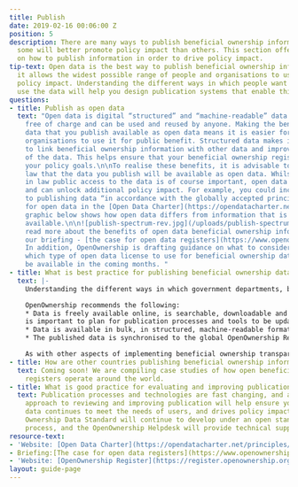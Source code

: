```yaml
---
title: Publish
date: 2019-02-16 00:06:00 Z
position: 5
description: There are many ways to publish beneficial ownership information publicly;
  some will better promote policy impact than others. This section offers guidance
  on how to publish information in order to drive policy impact.
tip-text: Open data is the best way to publish beneficial ownership information, as
  it allows the widest possible range of people and organisations to use it to drive
  policy impact. Understanding the different ways in which people want to access and
  use the data will help you design publication systems that enable this.
questions:
- title: Publish as open data
  text: "Open data is digital “structured” and “machine-readable” data that is available
    free of charge and can be used and reused by anyone. Making the beneficial ownership
    data that you publish available as open data means it is easier for people and
    organisations to use it for public benefit. Structured data makes is possible
    to link beneficial ownership information with other data and improves the quality
    of the data. This helps ensure that your beneficial ownership register fulfills
    your policy goals.\n\nTo realise these benefits, it is advisable to enshrine in
    law that the data you publish will be available as open data. Whilst enshrining
    in law public access to the data is of course important, open data goes further
    and can unlock additional policy impact. For example, you could include reference
    to publishing data “in accordance with the globally accepted principles and standards
    for open data in the [Open Data Charter](https://opendatacharter.net/principles/).\n\nThe
    graphic below shows how open data differs from information that is simply publicly
    available.\n\n![publish-spectrum-rev.jpg](/uploads/publish-spectrum-rev.jpg)\n\nYou can
    read more about the benefits of open data beneficial ownership information in
    our briefing - [the case for open data registers](https://www.openownership.org/uploads/briefing-on-beneficial-ownership-as-open-data.pdf).
    In addition, OpenOwnership is drafting guidance on what to consider when deciding
    which type of open data license to use for beneficial ownership data. This will
    be available in the coming months. "
- title: What is best practice for publishing beneficial ownership data?
  text: |-
    Understanding the different ways in which government departments, businesses and civil society will want to access and use your beneficial ownership register to drive policy impact, will help design systems that enable this. In general, some people will want to search for a particular record, while others will want to analyse many records at once. This means publishing the data in ways that both humans and computers can read, understand and use it.

    OpenOwnership recommends the following:
    * Data is freely available online, is searchable, downloadable and reusable by the public, without a fee, proprietary software, or the need for registration.
    is important to plan for publication processes and tools to be updated regularly, and in response to user feedback.
    * Data is available in bulk, in structured, machine-readable format that complies with the Beneficial Ownership Data Standard (BODS). This could be via an API (which allows data users to access the data in machine-readable format such as JSON, direct from a website) and/or a bulk download service (where a copy of the entire registry data is put online at regular intervals in a downloadable open file format such as .csv).
    * The published data is synchronised to the global OpenOwnership Register, which links beneficial ownership data from across the world. This links national data with beneficial ownership data from other countries, increasing policy impact. This can be done using the API or bulk download solution mentioned above, and you can contact us for more information.

    As with other aspects of implementing beneficial ownership transparency, it is important to plan for publication processes and tools to be updated regularly, and in response to user feedback.
- title: How are other countries publishing beneficial ownership information?
  text: Coming soon! We are compiling case studies of how open beneficial ownership
    registers operate around the world.
- title: What is good practice for evaluating and improving publication?
  text: Publication processes and technologies are fast changing, and an iterative
    approach to reviewing and improving publication will help ensure your published
    data continues to meet the needs of users, and drives policy impact. The Beneficial
    Ownership Data Standard will continue to develop under an open standards development
    process, and the OpenOwnership Helpdesk will provide technical support with updates.
resource-text:
- 'Website: [Open Data Charter](https://opendatacharter.net/principles/)'
- Briefing:[The case for open data registers](https://www.openownership.org/uploads/briefing-on-beneficial-ownership-as-open-data.pdf)
- 'Website: [OpenOwnership Register](https://register.openownership.org/)'
layout: guide-page
---
```


